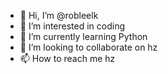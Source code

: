 - 👋 Hi, I’m @robleelk
- 👀 I’m interested in coding
- 🌱 I’m currently learning Python
- 💞️ I’m looking to collaborate on hz
- 📫 How to reach me hz

<!---
robleelk/robleelk is a ✨ special ✨ repository because its `README.md` (this file) appears on your GitHub profile.
You can click the Preview link to take a look at your changes.
--->
